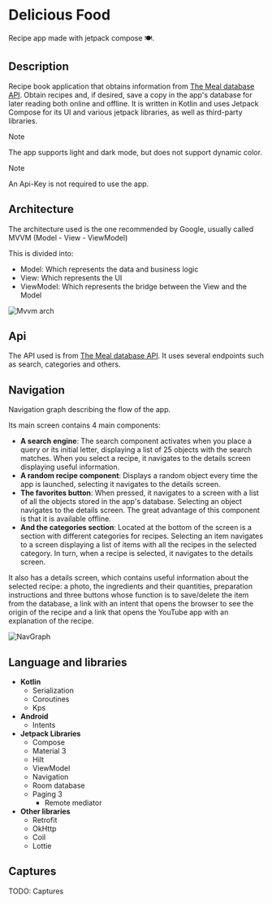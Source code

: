 # Delicious Food

Recipe app made with jetpack compose 🍽️. 

## Description

Recipe book application that obtains information from [The Meal database API](https://www.themealdb.com/api.php). Obtain recipes and, if desired, save a copy in the app's database for later reading both online and offline. It is written in Kotlin and uses Jetpack Compose for its UI and various jetpack libraries, as well as third-party libraries.

> [!NOTE]
> The app supports light and dark mode, but does not support dynamic color.

> [!NOTE]
> An Api-Key is not required to use the app.

## Architecture

The architecture used is the one recommended by Google, usually called MVVM (Model - View - ViewModel)

This is divided into:

- Model: Which represents the data and business logic
- View: Which represents the UI
- ViewModel: Which represents the bridge between the View and the Model

![Mvvm arch](https://github.com/user-attachments/assets/011add8b-cd32-4ae7-b78e-60a2ca578a59)

## Api

The API used is from [The Meal database API](https://www.themealdb.com/api.php). It uses several endpoints such as search, categories and others.

## Navigation

Navigation graph describing the flow of the app. 

Its main screen contains 4 main components: 

- **A search engine**: The search component activates when you place a query or its initial letter, displaying a list of 25 objects with the search matches. When you select a recipe, it navigates to the details screen displaying useful information.
- **A random recipe component**: Displays a random object every time the app is launched, selecting it navigates to the details screen.
- **The favorites button**: When pressed, it navigates to a screen with a list of all the objects stored in the app's database. Selecting an object navigates to the details screen. The great advantage of this component is that it is available offline.
- **And the categories section**: Located at the bottom of the screen is a section with different categories for recipes. Selecting an item navigates to a screen displaying a list of items with all the recipes in the selected category. In turn, when a recipe is selected, it navigates to the details screen.

It also has a details screen, which contains useful information about the selected recipe: a photo, the ingredients and their quantities, preparation instructions and three buttons whose function is to save/delete the item from the database, a link with an intent that opens the browser to see the origin of the recipe and a link that opens the YouTube app with an explanation of the recipe.

![NavGraph](https://github.com/user-attachments/assets/05c2bd8f-e962-4b90-bdbb-70c079b2cc1e)

## Language and libraries

- **Kotlin**
  - Serialization
  - Coroutines
  - Kps
- **Android**
  - Intents
- **Jetpack Libraries**
  - Compose
  - Material 3
  - Hilt
  - ViewModel
  - Navigation
  - Room database
  - Paging 3
    - Remote mediator
- **Other libraries**
  - Retrofit
  - OkHttp
  - Coil
  - Lottie

## Captures

TODO: Captures
